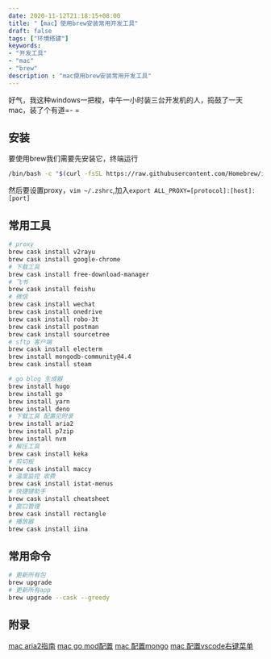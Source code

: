 ```yaml
---
date: 2020-11-12T21:18:15+08:00
title: "【mac】使用brew安装常用开发工具"
draft: false
tags: ["环境搭建"]
keywords:
- "开发工具"
- "mac"
- "brew"
description : "mac使用brew安装常用开发工具"
---
```


好气，我这种windows一把梭，中午一小时装三台开发机的人，捣鼓了一天mac，装了个有道=- =

<!--more-->

## 安装
要使用brew我们需要先安装它，终端运行
```zsh
/bin/bash -c "$(curl -fsSL https://raw.githubusercontent.com/Homebrew/install/master/install.sh)"
```

然后要设置proxy，`vim ~/.zshrc`,加入`export ALL_PROXY=[protocol]:[host]:[port]`


## 常用工具
```zsh
# proxy
brew cask install v2rayu
brew cask install google-chrome
# 下载工具
brew cask install free-download-manager
# 飞书
brew cask install feishu
# 微信
brew cask install wechat
brew cask install onedrive
brew cask install robo-3t
brew cask install postman
brew cask install sourcetree
# sftp 客户端
brew cask install electerm
brew install mongodb-community@4.4
brew cask install steam

# go blog 生成器
brew install hugo
brew install go
brew install yarn
brew install deno
# 下载工具 配置见附录
brew install aria2
brew install p7zip
brew install nvm
# 解压工具
brew cask install keka
# 剪切板
brew cask install maccy
# 温度监控 收费
brew cask install istat-menus
# 快捷键助手
brew cask install cheatsheet
# 窗口管理
brew cask install rectangle
# 播放器
brew cask install iina
```

## 常用命令

```bash
# 更新所有包
brew upgrade
# 更新所有app
brew upgrade --cask --greedy
```

## 附录
[mac aria2指南](https://gist.github.com/maboloshi/#file-aria2-conf)
[mac go mod配置](https://www.jianshu.com/p/760c97ff644c)
[mac 配置mongo](https://docs.mongodb.com/manual/tutorial/install-mongodb-on-os-x/)
[mac 配置vscode右键菜单](https://liam.page/2020/04/22/Open-in-VSCode-on-macOS/)